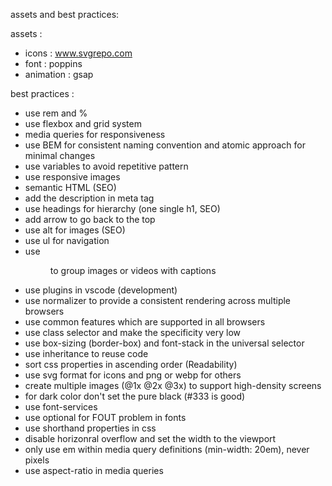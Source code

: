 assets and best practices:

assets :

- icons : www.svgrepo.com
- font : poppins
- animation : gsap

best practices :

- use rem and %
- use flexbox and grid system
- media queries for responsiveness
- use BEM for consistent naming convention and atomic approach for minimal changes
- use variables to avoid repetitive pattern
- use responsive images
- semantic HTML (SEO)
- add the description in meta tag
- use headings for hierarchy (one single h1, SEO)
- add arrow to go back to the top
- use alt for images (SEO)
- use ul for navigation
- use <figure> to group images or videos with captions
- use plugins in vscode (development)
- use normalizer to provide a consistent rendering across multiple browsers
- use common features which are supported in all browsers
- use class selector and make the specificity very low
- use box-sizing (border-box) and font-stack in the universal selector
- use inheritance to reuse code
- sort css properties in ascending order (Readability)
- use svg format for icons and png or webp for others
- create multiple images (@1x @2x @3x) to support high-density screens
- for dark color don't set the pure black (#333 is good)
- use font-services
- use optional for FOUT problem in fonts
- use shorthand properties in css
- disable horizonral overflow and set the width to the viewport
- only use em within media query definitions (min-width: 20em), never pixels
- use aspect-ratio in media queries

